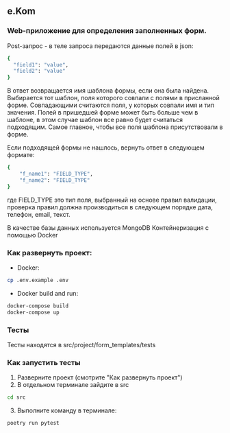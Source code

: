 ## e.Kom
### Web-приложение для определения заполненных форм.
Post-запрос - в теле запроса передаются данные полей в json:

```bash
{
  "field1": "value",
  "field2": "value"
}
```
В ответ возвращается имя шаблона формы, если она была найдена. Выбирается тот шаблон, поля которого совпали с полями в присланной форме. 
Совпадающими считаются поля, у которых совпали имя и тип значения. Полей в пришедшей форме может быть больше чем в шаблоне, в этом 
случае шаблон все равно будет считаться подходящим. Самое главное, чтобы все поля шаблона присутствовали в форме.

Если подходящей формы не нашлось, вернуть ответ в следующем формате:

```bash
{
    "f_name1": "FIELD_TYPE",
    "f_name2": "FIELD_TYPE"
}
```
где FIELD_TYPE это тип поля, выбранный на основе правил валидации, проверка правил должна производиться в следующем порядке дата, телефон, email, текст.

В качестве базы данных используется MongoDB
Контейнеризация с помощью Docker

### Как развернуть проект:
- Docker:
```bash
cp .env.example .env
```
- Docker build and run:
```bash
docker-compose build
docker-compose up
```

### Тесты

Тесты находятся в src/project/form_templates/tests

### Как запустить тесты

1. Разверните проект (смотрите "Как развернуть проект")
2. В отдельном терминале зайдите в src
```bash
cd src
```
3. Выполните команду в терминале:
```bash
poetry run pytest
```